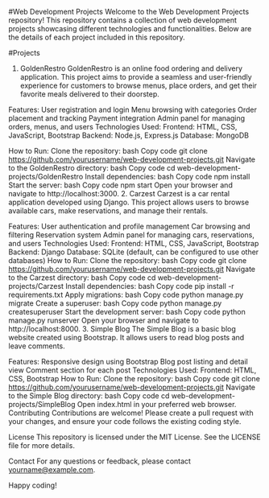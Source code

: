 #Web Development Projects
Welcome to the Web Development Projects repository! This repository contains a collection of web development projects showcasing different technologies and functionalities. Below are the details of each project included in this repository.

#Projects
1. GoldenRestro
GoldenRestro is an online food ordering and delivery application. This project aims to provide a seamless and user-friendly experience for customers to browse menus, place orders, and get their favorite meals delivered to their doorstep.

Features:
User registration and login
Menu browsing with categories
Order placement and tracking
Payment integration
Admin panel for managing orders, menus, and users
Technologies Used:
Frontend: HTML, CSS, JavaScript, Bootstrap
Backend: Node.js, Express.js
Database: MongoDB

How to Run:
Clone the repository:
bash
Copy code
git clone https://github.com/yourusername/web-development-projects.git
Navigate to the GoldenRestro directory:
bash
Copy code
cd web-development-projects/GoldenRestro
Install dependencies:
bash
Copy code
npm install
Start the server:
bash
Copy code
npm start
Open your browser and navigate to http://localhost:3000.
2. Carzest
Carzest is a car rental application developed using Django. This project allows users to browse available cars, make reservations, and manage their rentals.

Features:
User authentication and profile management
Car browsing and filtering
Reservation system
Admin panel for managing cars, reservations, and users
Technologies Used:
Frontend: HTML, CSS, JavaScript, Bootstrap
Backend: Django
Database: SQLite (default, can be configured to use other databases)
How to Run:
Clone the repository:
bash
Copy code
git clone https://github.com/yourusername/web-development-projects.git
Navigate to the Carzest directory:
bash
Copy code
cd web-development-projects/Carzest
Install dependencies:
bash
Copy code
pip install -r requirements.txt
Apply migrations:
bash
Copy code
python manage.py migrate
Create a superuser:
bash
Copy code
python manage.py createsuperuser
Start the development server:
bash
Copy code
python manage.py runserver
Open your browser and navigate to http://localhost:8000.
3. Simple Blog
The Simple Blog is a basic blog website created using Bootstrap. It allows users to read blog posts and leave comments.

Features:
Responsive design using Bootstrap
Blog post listing and detail view
Comment section for each post
Technologies Used:
Frontend: HTML, CSS, Bootstrap
How to Run:
Clone the repository:
bash
Copy code
git clone https://github.com/yourusername/web-development-projects.git
Navigate to the Simple Blog directory:
bash
Copy code
cd web-development-projects/SimpleBlog
Open index.html in your preferred web browser.
Contributing
Contributions are welcome! Please create a pull request with your changes, and ensure your code follows the existing coding style.

License
This repository is licensed under the MIT License. See the LICENSE file for more details.

Contact
For any questions or feedback, please contact yourname@example.com.

Happy coding!
